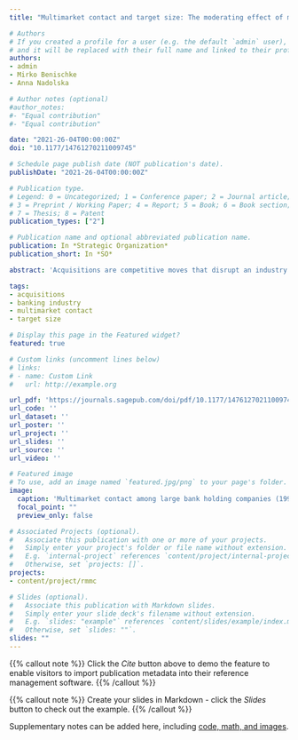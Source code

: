 ```yaml
---
title: "Multimarket contact and target size: The moderating effect of market concentration and location"

# Authors
# If you created a profile for a user (e.g. the default `admin` user), write the username (folder name) here
# and it will be replaced with their full name and linked to their profile.
authors:
- admin
- Mirko Benischke
- Anna Nadolska

# Author notes (optional)
#author_notes:
#- "Equal contribution"
#- "Equal contribution"

date: "2021-26-04T00:00:00Z"
doi: "10.1177/14761270211009745"

# Schedule page publish date (NOT publication's date).
publishDate: "2021-26-04T00:00:00Z"

# Publication type.
# Legend: 0 = Uncategorized; 1 = Conference paper; 2 = Journal article;
# 3 = Preprint / Working Paper; 4 = Report; 5 = Book; 6 = Book section;
# 7 = Thesis; 8 = Patent
publication_types: ["2"]

# Publication name and optional abbreviated publication name.
publication: In *Strategic Organization*
publication_short: In *SO*

abstract: 'Acquisitions are competitive moves that disrupt an industry’s competitive structure. As a result, firms are often not passive observers of their rival’s acquisitions, but actively retaliate against such competitive moves. In this study, we explore these dynamics by analyzing one way in which multimarket contact may influence acquisition strategies, namely, the type of targets acquired. We contribute to the acquisition literature by clarifying the role that pre-acquisition competitive interdependencies play in firms’ acquisition strategies. Specifically, we suggest that high multimarket contact firms do not necessarily avoid acquisition activity. Instead, these firms are more likely to acquire targets that are less likely to incur retaliation from interconnected rivals. We also explore two important boundary conditions to this relationship: (1) the market’s competitive structure and (2) the location of the target firm. Our empirical tests of a sample of 741 bank holding companies from 1995 to 2014 offer support for our hypotheses.'

tags:
- acquisitions
- banking industry
- multimarket contact
- target size

# Display this page in the Featured widget?
featured: true

# Custom links (uncomment lines below)
# links:
# - name: Custom Link
#   url: http://example.org

url_pdf: 'https://journals.sagepub.com/doi/pdf/10.1177/14761270211009745'
url_code: ''
url_dataset: ''
url_poster: ''
url_project: ''
url_slides: ''
url_source: ''
url_video: ''

# Featured image
# To use, add an image named `featured.jpg/png` to your page's folder.
image:
  caption: 'Multimarket contact among large bank holding companies (1995–2014).'
  focal_point: ""
  preview_only: false

# Associated Projects (optional).
#   Associate this publication with one or more of your projects.
#   Simply enter your project's folder or file name without extension.
#   E.g. `internal-project` references `content/project/internal-project/index.md`.
#   Otherwise, set `projects: []`.
projects:
- content/project/rmmc

# Slides (optional).
#   Associate this publication with Markdown slides.
#   Simply enter your slide deck's filename without extension.
#   E.g. `slides: "example"` references `content/slides/example/index.md`.
#   Otherwise, set `slides: ""`.
slides: ""
---
```


{{% callout note %}}
Click the *Cite* button above to demo the feature to enable visitors to import publication metadata into their reference management software.
{{% /callout %}}

{{% callout note %}}
Create your slides in Markdown - click the *Slides* button to check out the example.
{{% /callout %}}

Supplementary notes can be added here, including [code, math, and images](https://wowchemy.com/docs/writing-markdown-latex/).
